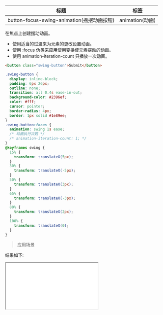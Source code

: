 | 标题                                       | 标签            |
| ------------------------------------------ | --------------- |
| button-focus-swing-animation(摇摆动画按钮) | animation(动画) |

在焦点上创建摆动动画。

- 使用适当的过渡来为元素的更改设置动画。
- 使用 :focus 伪类来应用使用变换使元素摆动的动画。
- 使用 animation-iteration-count 只播放一次动画。

```html
<button class="swing-button">Submit</button>
```

```css
.swing-button {
  display: inline-block;
  padding: 6px 26px;
  outline: none;
  transition: all 0.4s ease-in-out;
  background-color: #2396ef;
  color: #fff;
  cursor: pointer;
  border-radius: 4px;
  border: 1px solid #1e89ee;
}
.swing-button:focus {
  animation: swing 1s ease;
  /* 动画执行次数 */
  /* animation-iteration-count: 1; */
}
@keyframes swing {
  15% {
    transform: translateX(5px);
  }
  30% {
    transform: translateX(-5px);
  }
  50% {
    transform: translateX(3px);
  }
  65% {
    transform: translateX(-3px);
  }
  80% {
    transform: translateX(2px);
  }
  100% {
    transform: translateX(0);
  }
}
```

> 应用场景

<div class="code-editor" data-url="codes/css/html/button-focus-swing-animation.html" data-language="html"></div>

结果如下:

<iframe src="codes/css/html/button-focus-swing-animation.html"></iframe>
